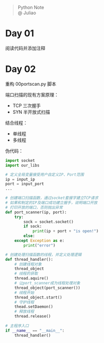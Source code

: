 > Python Note  
> @ Juliao 

# Day 01
阅读代码并添加注释

# Day 02
重构 00portscan.py 脚本  

端口扫描的现有方案原理：
- TCP 三次握手
- SYN 半开放式扫描

结合线程：
- 单线程
- 多线程

伪代码：

```python
import socket
import our_libs

# 定义全局变量接受用户自定义IP、Port范围
ip = input_ip
port = input_port
...

# 创建端口扫描函数，通过socket套接字建立TCP请求
# 如果和制定的IP及端口成功建立握手，说明端口开放
# 打印开放的端口，否则抛出异常
def port_scanner(ip, port):
    try:
        sock = socket.socket()
        if sock:
            print(ip + port + "is open!")
        else:
    except Exception as e:
        print("error")

# 创建处理扫描函数的线程，并定义处理逻辑
def thread_handler():
    # 创建线程对象
    thread_object
    # 线程的获取
    thread.aquire()
    # 让port_scanner成为线程处理对象
    thread_object(port_scanner())
    # 线程开始
    thread_object.start()
    # 守护线程
    thead.setDaemon()
    # 释放线程
    thread.release()
    
# 主程序入口
if __name__ == "__main__":
    thread_handler()
```

